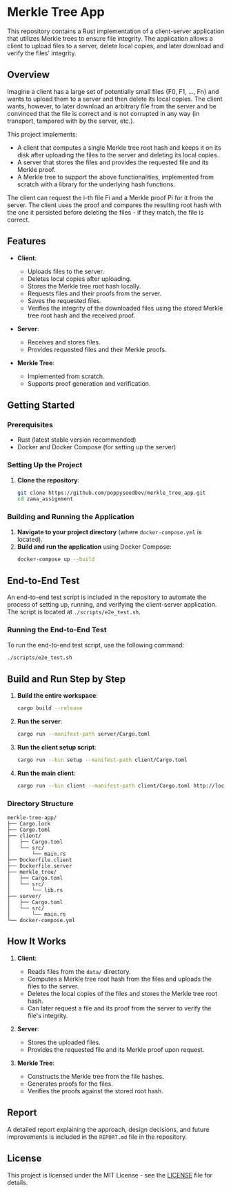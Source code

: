 # Merkle Tree App

This repository contains a Rust implementation of a client-server application that utilizes Merkle trees to ensure file integrity. The application allows a client to upload files to a server, delete local copies, and later download and verify the files' integrity.

## Overview

Imagine a client has a large set of potentially small files {F0, F1, …, Fn} and wants to upload them to a server and then delete its local copies. The client wants, however, to later download an arbitrary file from the server and be convinced that the file is correct and is not corrupted in any way (in transport, tampered with by the server, etc.).

This project implements:
- A client that computes a single Merkle tree root hash and keeps it on its disk after uploading the files to the server and deleting its local copies.
- A server that stores the files and provides the requested file and its Merkle proof.
- A Merkle tree to support the above functionalities, implemented from scratch with a library for the underlying hash functions.

The client can request the i-th file Fi and a Merkle proof Pi for it from the server. The client uses the proof and compares the resulting root hash with the one it persisted before deleting the files - if they match, the file is correct.

## Features

- **Client**: 
  - Uploads files to the server.
  - Deletes local copies after uploading.
  - Stores the Merkle tree root hash locally.
  - Requests files and their proofs from the server.
  - Saves the requested files.
  - Verifies the integrity of the downloaded files using the stored Merkle tree root hash and the received proof.

- **Server**:
  - Receives and stores files.
  - Provides requested files and their Merkle proofs.

- **Merkle Tree**:
  - Implemented from scratch.
  - Supports proof generation and verification.

## Getting Started

### Prerequisites

- Rust (latest stable version recommended)
- Docker and Docker Compose (for setting up the server)

### Setting Up the Project

1. **Clone the repository**:
    ```sh
    git clone https://github.com/poppyseedDev/merkle_tree_app.git
    cd zama_assignment
    ```
### Building and Running the Application

1. **Navigate to your project directory** (where `docker-compose.yml` is located).
2. **Build and run the application** using Docker Compose:
    ```sh
    docker-compose up --build
    ```

## End-to-End Test

An end-to-end test script is included in the repository to automate the process of setting up, running, and verifying the client-server application. The script is located at `./scripts/e2e_test.sh`.

### Running the End-to-End Test

To run the end-to-end test script, use the following command:
```sh
./scripts/e2e_test.sh
```

## Build and Run Step by Step

1. **Build the entire workspace**:
    ```sh
    cargo build --release
    ```

2. **Run the server**:
    ```sh
    cargo run --manifest-path server/Cargo.toml
    ```

3. **Run the client setup script**:
    ```sh
    cargo run --bin setup --manifest-path client/Cargo.toml
    ```

4. **Run the main client**:
    ```sh
    cargo run --bin client --manifest-path client/Cargo.toml http://localhost:8000
    ```

### Directory Structure

```
merkle-tree-app/
├── Cargo.lock
├── Cargo.toml
├── client/
│   ├── Cargo.toml
│   └── src/
│       └── main.rs
├── Dockerfile.client
├── Dockerfile.server
├── merkle_tree/
│   ├── Cargo.toml
│   └── src/
│       └── lib.rs
├── server/
│   ├── Cargo.toml
│   └── src/
│       └── main.rs
└── docker-compose.yml
```

## How It Works

1. **Client**:
   - Reads files from the `data/` directory.
   - Computes a Merkle tree root hash from the files and uploads the files to the server.
   - Deletes the local copies of the files and stores the Merkle tree root hash.
   - Can later request a file and its proof from the server to verify the file's integrity.

2. **Server**:
   - Stores the uploaded files.
   - Provides the requested file and its Merkle proof upon request.

3. **Merkle Tree**:
   - Constructs the Merkle tree from the file hashes.
   - Generates proofs for the files.
   - Verifies the proofs against the stored root hash.


## Report

A detailed report explaining the approach, design decisions, and future improvements is included in the `REPORT.md` file in the repository.

## License

This project is licensed under the MIT License - see the [LICENSE](LICENSE) file for details.
